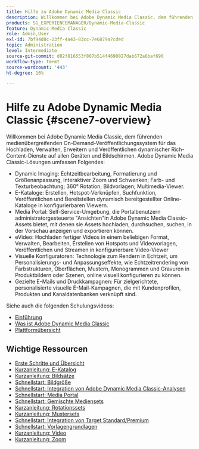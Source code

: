 ```yaml
---
title: Hilfe zu Adobe Dynamic Media Classic
description: Willkommen bei Adobe Dynamic Media Classic, dem führenden medienübergreifenden On-Demand-Veröffentlichungssystem für das Hochladen, Verwalten, Erweitern und Veröffentlichen dynamischer Rich-Content-Dienste auf allen Geräten und Bildschirmen.
products: SG_EXPERIENCEMANAGER/Dynamic-Media-Classic
feature: Dynamic Media Classic
role: Admin,User
exl-id: 7bf94d8c-23ff-4a43-83cc-7e6879a7cded
topic: Administration
level: Intermediate
source-git-commit: d82f816553f807b514f4690827dab672a6baf690
workflow-type: tm+mt
source-wordcount: '443'
ht-degree: 16%

---
```


# Hilfe zu Adobe Dynamic Media Classic {#scene7-overview}

Willkommen bei Adobe Dynamic Media Classic, dem führenden medienübergreifenden On-Demand-Veröffentlichungssystem für das Hochladen, Verwalten, Erweitern und Veröffentlichen dynamischer Rich-Content-Dienste auf allen Geräten und Bildschirmen. Adobe Dynamic Media Classic-Lösungen umfassen Folgendes:

* Dynamic Imaging: Echtzeitbearbeitung, Formatierung und Größenanpassung, interaktiver Zoom und Schwenken; Farb- und Texturbeobachtung; 360° Rotation; Bildvorlagen; Multimedia-Viewer.
* E-Kataloge: Erstellen, Hotspot-Verknüpfen, Suchfunktion, Veröffentlichen und Bereitstellen dynamisch bereitgestellter Online-Kataloge in konfigurierbaren Viewern.
* Media Portal: Self-Service-Umgebung, die Portalbenutzern administratorgesteuerte &quot;Ansichten&quot;in Adobe Dynamic Media Classic-Assets bietet, mit denen sie Assets hochladen, durchsuchen, suchen, in der Vorschau anzeigen und exportieren können.
* eVideo: Hochladen fertiger Videos in einem beliebigen Format, Verwalten, Bearbeiten, Erstellen von Hotspots und Videovorlagen, Veröffentlichen und Streamen in konfigurierbare Video-Viewer
* Visuelle Konfiguratoren: Technologie zum Rendern in Echtzeit, um Personalisierungs- und Anpassungseffekte, wie Echtzeitrendering von Farbstrukturen, Oberflächen, Mustern, Monogrammen und Gravuren in Produktbildern oder Szenen, online visuell konfigurieren zu können.
* Gezielte E-Mails und Druckkampagnen: Für zielgerichtete, personalisierte visuelle E-Mail-Kampagnen, die mit Kundenprofilen, Produkten und Kanaldatenbanken verknüpft sind.

Siehe auch die folgenden Schulungsvideos:

* [Einführung](https://s7d5.scene7.com/s7viewers/html5/VideoViewer.html?videoserverurl=https://s7d5.scene7.com/is/content/&amp;emailurl=https://s7d5.scene7.com/s7/emailFriend&amp;serverUrl=https://s7d5.scene7.com/is/image/&amp;config=Scene7SharedAssets/Universal_HTML5_Video&amp;contenturl=https://s7d5.scene7.com/skins/&amp;asset=S7tutorials/570_Introduction_converted%20renamed_Getting%20Started-AVS)
* [Was ist Adobe Dynamic Media Classic](https://s7d5.scene7.com/s7viewers/html5/VideoViewer.html?videoserverurl=https://s7d5.scene7.com/is/content/&amp;emailurl=https://s7d5.scene7.com/s7/emailFriend&amp;serverUrl=https://s7d5.scene7.com/is/image/&amp;config=Scene7SharedAssets/Universal_HTML5_Video&amp;contenturl=https://s7d5.scene7.com/skins/&amp;asset=S7tutorials/577_What%20is%20Scene7_converted%20renamed_Getting%20Started-AVS)
* [Plattformübersicht](https://s7d5.scene7.com/s7viewers/html5/VideoViewer.html?videoserverurl=https://s7d5.scene7.com/is/content/&amp;emailurl=https://s7d5.scene7.com/s7/emailFriend&amp;serverUrl=https://s7d5.scene7.com/is/image/&amp;config=Scene7SharedAssets/Universal_HTML5_Video&amp;contenturl=https://s7d5.scene7.com/skins/&amp;asset=S7tutorials/572_Platform%20Overview_converted%20renamed_Getting%20Started-AVS)

## Wichtige Ressourcen

* [Erste Schritte und Übersicht](/help/using/dmc-platform-overview.md)
* [Kurzanleitung: E-Katalog](/help/using/quick-start-ecatalog.md)
* [Kurzanleitung: Bildsätze](/help/using/quick-start-image-sets.md)
* [Schnellstart: Bildgröße](/help/using/quick-start-image-sizing.md)
* [Schnellstart: Integration von Adobe Dynamic Media Classic-Analysen](/help/using/quick-start-integrating-dmc-analytics.md)
* [Schnellstart: Media Portal](/help/using/quick-start-media-portal-administration.md)
* [Schnellstart: Gemischte Mediensets](/help/using/quick-start-mixed-media-sets.md)
* [Kurzanleitung: Rotationssets](/help/using/quick-start-spin-sets.md)
* [Kurzanleitung: Mustersets](/help/using/quick-start-swatch-sets.md)
* [Schnellstart: Integration von Target Standard/Premium](/help/using/quick-start-target-integration.md)
* [Schnellstart: Vorlagengrundlagen](/help/using/quick-start-template-basics.md)
* [Kurzanleitung: Video](/help/using/quick-start-video.md)
* [Kurzanleitung: Zoom](/help/using/quick-start-zoom.md)
